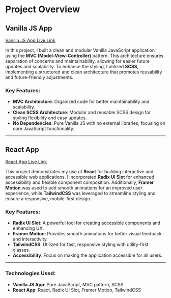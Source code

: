 # Project Overview

## Vanilla JS App

[Vanilla JS App Live Link](https://tauhid-ahmed.github.io/softnio-frontend-test/html-app/)

In this project, I built a clean and modular Vanilla JavaScript application using the **MVC (Model-View-Controller)** pattern. This architecture ensures separation of concerns and maintainability, allowing for easier future updates and scalability. To enhance the styling, I utilized **SCSS**, implementing a structured and clean architecture that promotes reusability and future-friendly adjustments.

### Key Features:

- **MVC Architecture**: Organized code for better maintainability and scalability.
- **Clean SCSS Architecture**: Modular and reusable SCSS design for styling flexibility and easy updates.
- **No Dependencies**: Pure Vanilla JS with no external libraries, focusing on core JavaScript functionality.

---

## React App

[React App Live Link](https://softnio-frontend-test.vercel.app/)

This project demonstrates my use of **React** for building interactive and accessible web applications. I incorporated **Radix UI Slot** for enhanced accessibility and flexible component composition. Additionally, **Framer Motion** was used to add smooth animations for an improved user experience, while **TailwindCSS** was leveraged to streamline styling and ensure a responsive, mobile-first design.

### Key Features:

- **Radix UI Slot**: A powerful tool for creating accessible components and enhancing UX.
- **Framer Motion**: Provides smooth animations for better visual feedback and interactivity.
- **TailwindCSS**: Utilized for fast, responsive styling with utility-first classes.
- **Accessibility**: Focus on making the application accessible for all users.

---

### Technologies Used:

- **Vanilla JS App**: Pure JavaScript, MVC pattern, SCSS
- **React App**: React, Radix UI Slot, Framer Motion, TailwindCSS

